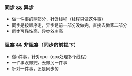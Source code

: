 ### 同步 && 异步
- 做一件事的两部分，针对线程（线程只做这件事）
- 同步是按顺序走，异步是前一部分没做完，直接去做第二部分
- 同步可靠性高，异步效率高

### 阻塞 && 非阻塞（同步的前提下）
- 做n件事，针对cpu（cpu处理多个线程）
- 一件事没做完，去做另一件事
- 针对一件事，还是同步的
